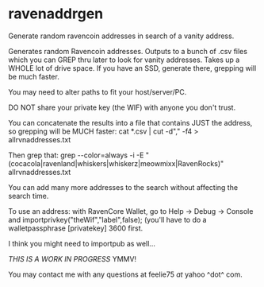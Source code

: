 # ravenaddrgen
Generate random ravencoin addresses in search of a vanity address.

Generates random Ravencoin addresses. Outputs to a bunch of .csv files which you can GREP thru later to look for vanity addresses. Takes up a WHOLE lot of drive space.
If you have an SSD, generate there, grepping will be much faster.

You may need to alter paths to fit your host/server/PC.

DO NOT share your private key (the WIF) with anyone you don't trust.

You can concatenate the results into a file that contains JUST the address, so grepping will be MUCH faster:
cat *.csv | cut -d"," -f4 > allrvnaddresses.txt

Then grep that:
grep --color=always -i -E "(cocacola|ravenland|whiskers|whiskerz|meowmixx|RavenRocks)" allrvnaddresses.txt

You can add many more addresses to the search without affecting the search time. 

To use an address: with RavenCore Wallet, go to Help -> Debug -> Console and importprivkey("theWif","label",false); (you'll have to do a walletpassphrase [privatekey] 3600 first.

I think you might need to importpub as well...

*THIS IS A WORK IN PROGRESS* YMMV!

You may contact me with any questions at feelie75 *at* yahoo ^dot^ com.
